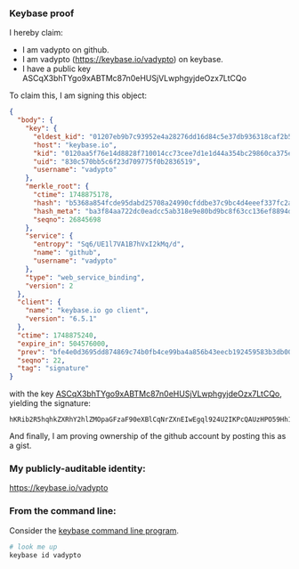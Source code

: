 ### Keybase proof

I hereby claim:

  * I am vadypto on github.
  * I am vadypto (https://keybase.io/vadypto) on keybase.
  * I have a public key ASCqX3bhTYgo9xABTMc87n0eHUSjVLwphgyjdeOzx7LtCQo

To claim this, I am signing this object:

```json
{
  "body": {
    "key": {
      "eldest_kid": "01207eb9b7c93952e4a28276dd16d84c5e37db936318caf2b5fa76926c70c3d9f1c60a",
      "host": "keybase.io",
      "kid": "0120aa5f76e14d8828f710014cc73cee7d1e1d44a354bc29860ca375e3b3c7b2ed090a",
      "uid": "830c570bb5c6f23d709775f0b2836519",
      "username": "vadypto"
    },
    "merkle_root": {
      "ctime": 1748875178,
      "hash": "b5368a854fcde95dabd25708a24990cfddbe37c9bc4d4eeef337fc2acef230f1328b187a5eaf0b31eb066e4fe7864af1a043b68a75c7603ce7f276e4ef83dde7",
      "hash_meta": "ba3f84aa722dc0eadcc5ab318e9e80bd9bc8f63cc136ef8894d83e292935ecb6",
      "seqno": 26845698
    },
    "service": {
      "entropy": "Sq6/UE1l7VA1B7hVxI2kMq/d",
      "name": "github",
      "username": "vadypto"
    },
    "type": "web_service_binding",
    "version": 2
  },
  "client": {
    "name": "keybase.io go client",
    "version": "6.5.1"
  },
  "ctime": 1748875240,
  "expire_in": 504576000,
  "prev": "bfe4e0d3695dd874869c74b0fb4ce99ba4a856b43eecb192459583b3db00e82d",
  "seqno": 22,
  "tag": "signature"
}
```

with the key [ASCqX3bhTYgo9xABTMc87n0eHUSjVLwphgyjdeOzx7LtCQo](https://keybase.io/vadypto), yielding the signature:

```
hKRib2R5hqhkZXRhY2hlZMOpaGFzaF90eXBlCqNrZXnEIwEgql924U2IKPcQAUzHPO59Hh1Eo1S8KYYMo3Xjs8ey7QkKp3BheWxvYWTESpcCFsQgv+Tg02ld2HSGnHSw+0zpm6SoVrQ+7LGSRZWDs9sA6C3EIPIqxTtvH/fFlX5RS7w4CoQem2mnnAdw6hby2j8DefGTAgHCo3NpZ8RAnZdCHUoEWUmbvfwGQMZwHTBxbETKRJ3AzBxmNGQ76hjFjtMazgHj9conjgFQokfAaCNrWreZu9XZJgcHh1T3CahzaWdfdHlwZSCkaGFzaIKkdHlwZQildmFsdWXEIEa5uihvzPAyqQJ7N8AFzlKRbm0CyfnV2zP/+sc/tbAno3RhZ80CAqd2ZXJzaW9uAQ==

```

And finally, I am proving ownership of the github account by posting this as a gist.

### My publicly-auditable identity:

https://keybase.io/vadypto

### From the command line:

Consider the [keybase command line program](https://keybase.io/download).

```bash
# look me up
keybase id vadypto
```
